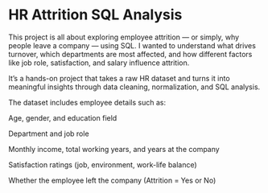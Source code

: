 # HR Attrition SQL Analysis
This project is all about exploring employee attrition — or simply, why people leave a company — using SQL. I wanted to understand what drives turnover, which departments are most affected, and how different factors like job role, satisfaction, and salary influence attrition.

It’s a hands-on project that takes a raw HR dataset and turns it into meaningful insights through data cleaning, normalization, and SQL analysis.

The dataset includes employee details such as:

Age, gender, and education field

Department and job role

Monthly income, total working years, and years at the company

Satisfaction ratings (job, environment, work-life balance)

Whether the employee left the company (Attrition = Yes or No)
